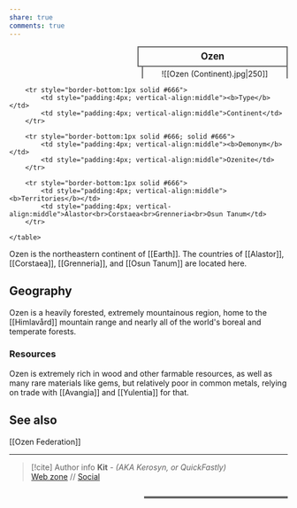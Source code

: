 ```yaml
---
share: true
comments: true
---
```

<div>
  <span style="float:right; width:260px; margin-left:14px; border:2px solid #666; line-height:1.5; font-size:larger; font-weight:bold; text-align:center; padding:4px">Ozen</span>
  </div>

  <span style="float:right; clear:right; width:260px; margin-left:14px; border-left:2px solid #666; border-right:2px solid #666; border-collapse:collapse; text-align:center; padding-top:4px">![[Ozen (Continent).jpg|250]]</span>

  <div class="" style="float:right; clear:right">
    <table class="" style="float:right; clear:right; width:260px; margin-left:14px; margin-bottom:7px; border:2px solid #666; border-collapse:collapse; line-height:1.5; font-size:small">
	
		<tr style="border-bottom:1px solid #666">
			<td style="padding:4px; vertical-align:middle"><b>Type</b></td>
			<td style="padding:4px; vertical-align:middle">Continent</td>
		</tr>
  
		<tr style="border-bottom:1px solid #666; solid #666">
			<td style="padding:4px; vertical-align:middle"><b>Demonym</b></td>
			<td style="padding:4px; vertical-align:middle">Ozenite</td>
		</tr>
	
		<tr style="border-bottom:1px solid #666">
			<td style="padding:4px; vertical-align:middle"><b>Territories</b></td>
			<td style="padding:4px; vertical-align:middle">Alastor<br>Corstaea<br>Grenneria<br>Osun Tanum</td>
		</tr>
	
    </table>
  </div>

Ozen is the northeastern continent of [[Earth]]. The countries of [[Alastor]], [[Corstaea]], [[Grenneria]], and [[Osun Tanum]] are located here.

## Geography

Ozen is a heavily forested, extremely mountainous region, home to the [[Himlavård]] mountain range and nearly all of the world's boreal and temperate forests.

### Resources

Ozen is extremely rich in wood and other farmable resources, as well as many rare materials like gems, but relatively poor in common metals, relying on trade with [[Avangia]] and [[Yulentia]] for that.

## See also

[[Ozen Federation]]

-----
> [!cite] Author info
> **Kit** - *(AKA Kerosyn, or QuickFastly)*\
> [Web zone](https://kerosyn.link) // [Social](https://a.tripulse.link/@kit)